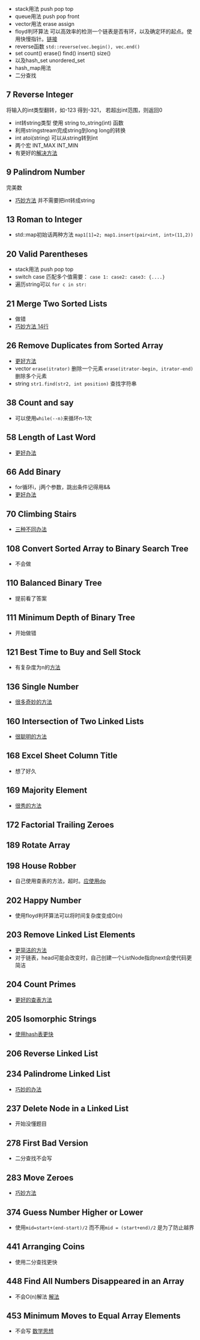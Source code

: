 
- stack用法  push pop top
- queue用法  push pop front
- vector用法 erase assign
- floyd判环算法 可以高效率的检测一个链表是否有环，以及确定环的起点。使用快慢指针。[链接](https://blog.csdn.net/u012534831/article/details/74231581)
- reverse函数 `std::reverse(vec.begin(), vec.end()`
- set count() erase() find() insert() size() 
- 以及hash_set unordered_set
- hash_map用法
- 二分查找


## 7 Reverse Integer
将输入的int类型翻转，如-123 得到-321， 若超出int范围，则返回0
- int转string类型 使用 string to_string(int) 函数
- 利用stringstream完成string到long long的转换
- int atoi(string) 可以从string转到int
- 两个宏 INT_MAX INT_MIN
- 有更好的[解决方法](https://leetcode.com/problems/reverse-integer/discuss/166508/C++-beats-100)
## 9 Palindrom Number
完美数
- [巧妙方法](https://leetcode.com/problems/palindrome-number/solution/) 并不需要把int转成string
## 13 Roman to Integer
- std::map初始话两种方法 `map1[1]=2; map1.insert(pair<int, int>(11,2))`

## 20 Valid Parentheses
- stack用法  push pop top
- switch case 匹配多个值需要： `case 1: case2: case3: {....}`
- 遍历string可以 `for c in str:`

## 21 Merge Two Sorted Lists
- 做错
- [巧妙方法 14行](https://leetcode.com/problems/merge-two-sorted-lists/discuss/9714/14-line-clean-C++-Solution)

## 26 Remove Duplicates from Sorted Array
- [更好方法](https://leetcode.com/problems/remove-duplicates-from-sorted-array/solution/)
- vector `erase(itrator)` 删除一个元素   `erase(itrator-begin, itrator-end)`删除多个元素
- string `str1.find(str2, int position)` 查找字符串

## 38 Count and say
- 可以使用`while(--n)`来循环n-1次

## 58 Length of Last Word
- [更好办法](https://leetcode.com/problems/length-of-last-word/discuss/166771/4ms-Ultimate-simple-c++)

## 66 Add Binary
- for循环i，j两个参数，跳出条件记得用&&
- [更好办法](https://leetcode.com/problems/add-binary/discuss/24475/Short-code-by-c++)

## 70 Climbing Stairs
- [三种不同办法](https://leetcode.com/problems/climbing-stairs/solution/)

## 108 Convert Sorted Array to Binary Search Tree
- 不会做

## 110 Balanced Binary Tree
- 提前看了答案

## 111 Minimum Depth of Binary Tree
- 开始做错

## 121 Best Time to Buy and Sell Stock
- 有复杂度为n的[方法](https://leetcode.com/problems/best-time-to-buy-and-sell-stock/hints/)

## 136 Single Number
- [很多奇妙的方法](https://leetcode.com/problems/single-number/description/)

## 160 Intersection of Two Linked Lists
- [很聪明的方法](https://leetcode.com/problems/intersection-of-two-linked-lists/solution/)

## 168 Excel Sheet Column Title
- 想了好久

## 169 Majority Element
- [很秀的方法](https://leetcode.com/problems/majority-element/discuss/51613/O(n)-time-O(1)-space-fastest-solution)

## 172 Factorial Trailing Zeroes

## 189 Rotate Array

## 198 House Robber
- 自己使用查表的方法，超时。[应使用dp](https://leetcode.com/problems/house-robber/discuss/167432/C++-100-run-time-O(n)-time-complexity-and-O(n)-space-complexity)

## 202 Happy Number
- 使用floyd判环算法可以将时间复杂度变成O(n)

## 203 Remove Linked List Elements
- [更简洁的方法](https://leetcode.com/problems/remove-linked-list-elements/discuss/57308/Concise-C++-solution-with-pseudo-ListHead)
- 对于链表，head可能会改变时，自己创建一个ListNode指向next会使代码更简洁

## 204 Count Primes
- [更好的查表方法](https://leetcode.com/problems/count-primes/discuss/57594/My-easy-one-round-c++-code)

## 205 Isomorphic Strings
- [使用hash表更快](https://leetcode.com/problems/isomorphic-strings/discuss/166424/Short-and-efficient-C++-solution-4-ms)

## 206 Reverse Linked List

## 234 Palindrome Linked List
- [巧妙的办法](https://leetcode.com/problems/palindrome-linked-list/discuss/167449/Java:-Simple-O(n)-time-O(1)-space-excluding-call-stack-(clever-global-variable))

## 237 Delete Node in a Linked List
- 开始没懂题目

## 278 First Bad Version
- 二分查找不会写

## 283 Move Zeroes
- [巧妙方法](https://leetcode.com/problems/move-zeroes/solution/)

## 374 Guess Number Higher or Lower
- 使用`mid=start+(end-start)/2` 而不用`mid = (start+end)/2` 是为了防止越界

## 441 Arranging Coins
- 使用二分查找更快

## 448 Find All Numbers Disappeared in an Array
- 不会O(n)解法 [解法](https://leetcode.com/problems/find-all-numbers-disappeared-in-an-array/discuss/167020/Cpp-Solution-O(n))

## 453 Minimum Moves to Equal Array Elements
- 不会写   [数学思想](https://leetcode.com/problems/minimum-moves-to-equal-array-elements/discuss/93817/It-is-a-math-question)

